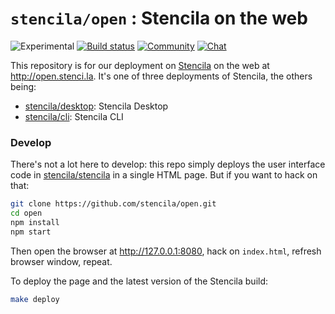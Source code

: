# `stencila/open` : Stencila on the web

![Experimental](https://img.shields.io/badge/stability-experimental-orange.svg)
[![Build status](https://travis-ci.org/stencila/cloud.svg?branch=master)](https://travis-ci.org/stencila/cloud)
[![Community](https://img.shields.io/badge/join-community-green.svg)](https://community.stenci.la)
[![Chat](https://badges.gitter.im/stencila/stencila.svg)](https://gitter.im/stencila/stencila)

This repository is for our deployment on [Stencila](https://stenci.la) on the web at http://open.stenci.la. It's one of three deployments of Stencila, the others being:

- [stencila/desktop](https://github.com/stencila/desktop): Stencila Desktop
- [stencila/cli](https://github.com/stencila/cli): Stencila CLI

### Develop

There's not a lot here to develop: this repo simply deploys the user interface code in [stencila/stencila](https://github.com/stencila/stencila) in a single HTML page. But if you want to hack on that:

```bash
git clone https://github.com/stencila/open.git
cd open
npm install
npm start
```

Then open the browser at http://127.0.0.1:8080, hack on `index.html`, refresh browser window, repeat.

To deploy the page and the latest version of the Stencila build:

```bash
make deploy
```
